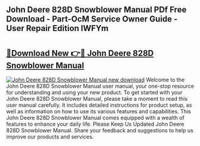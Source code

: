 ## John Deere 828D Snowblower Manual PDf Free Download - Part-OcM Service Owner Guide - User Repair Edition lWFYm

# <h2><a href="http://bc91018.oget.top/?id=John+Deere+828D+Snowblower+Manual">🔗Download New 👉🔴 John Deere 828D Snowblower Manual</a></h2>

[![John Deere 828D Snowblower Manual new download](https://i.imgur.com/5g1atiW.png)](http://bc91018.oget.top/?id=John+Deere+828D+Snowblower+Manual)
Welcome to the John Deere 828D Snowblower Manual user manual, your one-stop resource for understanding and using your new product. To get started with your John Deere 828D Snowblower Manual, please take a moment to read this user manual carefully. It includes detailed instructions for product setup, as well as information on how to use its various features and capabilities. This John Deere 828D Snowblower Manual comes equipped with a wealth of features to enhance your daily life. Please Keep Us Updated John Deere 828D Snowblower Manual. Share your feedback and suggestions to help us improve our products and services.
